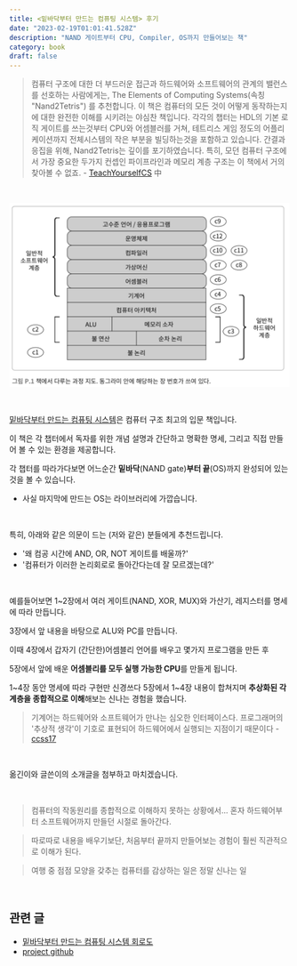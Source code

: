 ```yaml
---
title: <밑바닥부터 만드는 컴퓨팅 시스템> 후기
date: "2023-02-19T01:01:41.528Z"
description: "NAND 게이트부터 CPU, Compiler, OS까지 만들어보는 책"
category: book
draft: false
---
```


> 컴퓨터 구조에 대한 더 부드러운 접근과 하드웨어와 소프트웨어의 관계의 밸런스를 선호하는 사람에게는, The Elements of Computing Systems(속칭 "Nand2Tetris") 를 추천합니다. 이 책은 컴퓨터의 모든 것이 어떻게 동작하는지에 대한 완전한 이해를 시키려는 야심찬 책입니다. 각각의 챕터는 HDL의 기본 로직 게이트를 쓰는것부터 CPU와 어셈블러를 거쳐, 테트리스 게임 정도의 어플리케이션까지 전체시스템의 작은 부분을 빌딩하는것을 포함하고 있습니다. 간결과 응집을 위해, Nand2Tetris는 깊이를 포기하였습니다. 특히, 모던 컴퓨터 구조에서 가장 중요한 두가지 컨셉인 파이프라인과 메모리 계층 구조는 이 책에서 거의 찾아볼 수 없죠. - [TeachYourselfCS](https://github.com/minnsane/TeachYourselfCS-KR) 中

<br/>

![chapter](./chapter.png)

<br/>


[밑바닥부터 만드는 컴퓨팅 시스템](https://ebook.insightbook.co.kr/book/67)은 컴퓨터 구조 최고의 입문 책입니다.

이 책은 각 챕터에서 독자를 위한 개념 설명과 간단하고 명확한 명세, 그리고 직접 만들어 볼 수 있는 환경을 제공합니다. 

각 챕터를 따라가다보면 어느순간 **밑바닥**(NAND gate)**부터 끝**(OS)까지 완성되어 있는것을 볼 수 있습니다.
- 사실 마지막에 만드는 OS는 라이브러리에 가깝습니다.

<br/>

특히, 아래와 같은 의문이 드는 (저와 같은) 분들에게 추천드립니다.
- '왜 컴공 시간에  AND, OR, NOT 게이트를 배울까?'
- '컴퓨터가 이러한 논리회로로 돌아간다는데 잘 모르겠는데?'

<br/>

예를들어보면 1~2장에서 여러 게이트(NAND, XOR, MUX)와 가산기, 레지스터를 명세에 따라 만듭니다. 

3장에서 앞 내용을 바탕으로 ALU와 PC를 만듭니다. 

이때 4장에서 갑자기 (간단한)어셈블리 언어를 배우고 몇가지 프로그램을 만든 후 

5장에서 앞에 배운 **어셈블리를 모두 실행 가능한 CPU**를 만들게 됩니다. 

1~4장 동안 명세에 따라 구현만 신경쓰다 5장에서 1~4장 내용이 합쳐지며 **추상화된 각 계층을 종합적으로 이해**해보는 신나는 경험을 했습니다. 

> 기계어는 하드웨어와 소프트웨어가 만나는 심오한 인터페이스다. 프로그래머의 '추상적 생각'이 기호로 표현되어 하드웨어에서 실행되는 지점이기 때문이다 - [ccss17](https://ccss17.netlify.app/computer/nand2tetris/)

<br/>

옮긴이와 글쓴이의 소개글을 첨부하고 마치겠습니다.

<br/>

> 컴퓨터의 작동원리를 종합적으로 이해하지 못하는 상황에서... 혼자 하드웨어부터 소프트웨어까지 만들던 시절로 돌아간다.

> 따로따로 내용을 배우기보단, 처음부터 끝까지 만들어보는 경험이 훨씬 직관적으로 이해가 된다.

> 여행 중 점점 모양을 갖추는 컴퓨터를 감상하는 일은 정말 신나는 일

<br/>

## 관련 글
- [밑바닥부터 만드는 컴퓨팅 시스템 회로도](/cs/the-elements-of-computing-system-diagram/)
- [project github](https://github.com/junha-ahn/Nand2Tetris)